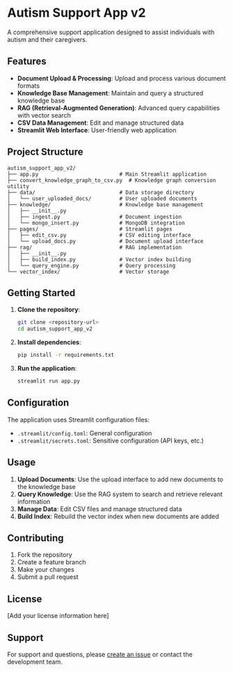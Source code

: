 # Autism Support App v2

A comprehensive support application designed to assist individuals with autism and their caregivers.

## Features

- **Document Upload & Processing**: Upload and process various document formats
- **Knowledge Base Management**: Maintain and query a structured knowledge base
- **RAG (Retrieval-Augmented Generation)**: Advanced query capabilities with vector search
- **CSV Data Management**: Edit and manage structured data
- **Streamlit Web Interface**: User-friendly web application

## Project Structure

```
autism_support_app_v2/
├── app.py                          # Main Streamlit application
├── convert_knowledge_graph_to_csv.py  # Knowledge graph conversion utility
├── data/                           # Data storage directory
│   └── user_uploaded_docs/         # User uploaded documents
├── knowledge/                      # Knowledge base management
│   ├── __init__.py
│   ├── ingest.py                   # Document ingestion
│   └── mongo_insert.py             # MongoDB integration
├── pages/                          # Streamlit pages
│   ├── edit_csv.py                 # CSV editing interface
│   └── upload_docs.py              # Document upload interface
├── rag/                            # RAG implementation
│   ├── __init__.py
│   ├── build_index.py              # Vector index building
│   └── query_engine.py             # Query processing
└── vector_index/                   # Vector storage
```

## Getting Started

1. **Clone the repository**:
   ```bash
   git clone <repository-url>
   cd autism_support_app_v2
   ```

2. **Install dependencies**:
   ```bash
   pip install -r requirements.txt
   ```

3. **Run the application**:
   ```bash
   streamlit run app.py
   ```

## Configuration

The application uses Streamlit configuration files:
- `.streamlit/config.toml`: General configuration
- `.streamlit/secrets.toml`: Sensitive configuration (API keys, etc.)

## Usage

1. **Upload Documents**: Use the upload interface to add new documents to the knowledge base
2. **Query Knowledge**: Use the RAG system to search and retrieve relevant information
3. **Manage Data**: Edit CSV files and manage structured data
4. **Build Index**: Rebuild the vector index when new documents are added

## Contributing

1. Fork the repository
2. Create a feature branch
3. Make your changes
4. Submit a pull request

## License

[Add your license information here]

## Support

For support and questions, please [create an issue](link-to-issues) or contact the development team.
